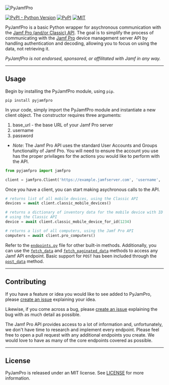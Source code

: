 ![PyJamfPro](Images/pyjamfpro.png)

[![PyPI - Python Version](https://img.shields.io/pypi/pyversions/pyjamfpro)](https://pypi.org/project/pyjamfpro/)
[![PyPI](https://img.shields.io/pypi/v/pyjamfpro?label=pypi%20package)](https://pypi.org/project/pyjamfpro/)
[![MIT](https://img.shields.io/badge/License-MIT-green.svg)](https://opensource.org/licenses/MIT)


PyJamfPro is a basic Python wrapper for asychronous communication with the [Jamf Pro (and/or Classic) API](https://developer.jamf.com/jamf-pro/docs). The goal is to simplify the process of communicating with the [Jamf Pro](https://www.jamf.com/products/jamf-pro/) device management server API by handling authentication and decoding, allowing you to focus on using the data, not retrieving it.

_PyJamfPro is not endorsed, sponsored, or affilitated with Jamf in any way._

***

## Usage
Begin by installing the PyJamfPro module, using `pip`.

```shell
pip install pyjamfpro
```

In your code, simply import the PyJamfPro module and instantiate a new client object. The constructor requires three arguments:
1. base_url - the base URL of your Jamf Pro server
2. username
3. password
* _Note_: The Jamf Pro API uses the standard User Accounts and Groups functionality of Jamf Pro. You will need to ensure the account you use has the proper privilages for the actions you would like to perform with the API.

```python
from pyjamfpro import jamfpro

client = jamfpro.Client('https://example.jamfserver.com', 'username', 'password')
```

Once you have a client, you can start making asychronous calls to the API.
```python
# returns list of all mobile devices, using the Classic API
devices = await client.classic_mobile_devices()

# returns a dictionary of inventory data for the mobile device with ID 1234,
# using the Classic API
device = await client.classic_mobile_device_for_id(1234)

# returns a list of all computers, using the Jamf Pro API
computers = await client.pro_computers()
```

Refer to the [`endpoints.py`](./src/pyjamfpro/endpoints.py) file for other built-in methods. Additionally, you can use the [`fetch_data`](./src/pyjamfpro/jamfpro.py#L108) and [`fetch_paginated_data`](./src/pyjamfpro/jamfpro.py#L127) methods to access any Jamf API endpoint. Basic support for `POST` has been included through the [`post_data`](./src/pyjamfpro/jamfpro.py#L163) method.

---

## Contributing
If you have a feature or idea you would like to see added to PyJamPro, please [create an issue](https://github.com/dougpenny/PyJamPro/issues/new) explaining your idea.

Likewise, if you come across a bug, please [create an issue](https://github.com/dougpenny/PyJamPro/issues/new) explaining the bug with as much detail as possible.

The Jamf Pro API provides access to a lot of information and, unfortunately, we don't have time to research and implement every endpoint. Please feel free to open a pull request with any additional endpoints you create. We would love to have as many of the core endpoints covered as possible.

---

## License
PyJamPro is released under an MIT license. See [LICENSE](https://opensource.org/licenses/MIT) for more information.
